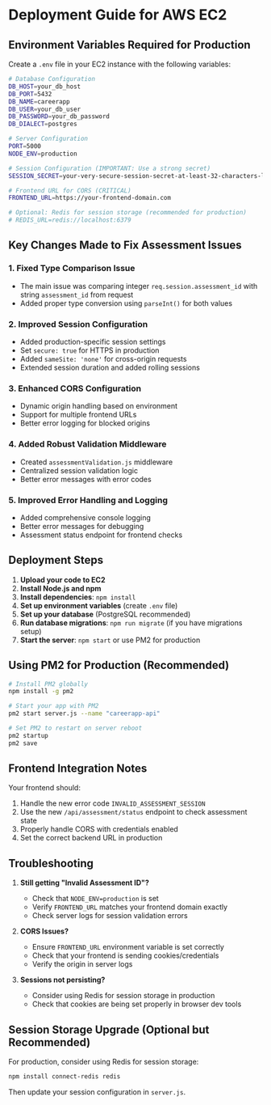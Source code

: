 # Deployment Guide for AWS EC2

## Environment Variables Required for Production

Create a `.env` file in your EC2 instance with the following variables:

```bash
# Database Configuration
DB_HOST=your_db_host
DB_PORT=5432
DB_NAME=careerapp
DB_USER=your_db_user
DB_PASSWORD=your_db_password
DB_DIALECT=postgres

# Server Configuration
PORT=5000
NODE_ENV=production

# Session Configuration (IMPORTANT: Use a strong secret)
SESSION_SECRET=your-very-secure-session-secret-at-least-32-characters-long

# Frontend URL for CORS (CRITICAL)
FRONTEND_URL=https://your-frontend-domain.com

# Optional: Redis for session storage (recommended for production)
# REDIS_URL=redis://localhost:6379
```

## Key Changes Made to Fix Assessment Issues

### 1. Fixed Type Comparison Issue

- The main issue was comparing integer `req.session.assessment_id` with string `assessment_id` from request
- Added proper type conversion using `parseInt()` for both values

### 2. Improved Session Configuration

- Added production-specific session settings
- Set `secure: true` for HTTPS in production
- Added `sameSite: 'none'` for cross-origin requests
- Extended session duration and added rolling sessions

### 3. Enhanced CORS Configuration

- Dynamic origin handling based on environment
- Support for multiple frontend URLs
- Better error logging for blocked origins

### 4. Added Robust Validation Middleware

- Created `assessmentValidation.js` middleware
- Centralized session validation logic
- Better error messages with error codes

### 5. Improved Error Handling and Logging

- Added comprehensive console logging
- Better error messages for debugging
- Assessment status endpoint for frontend checks

## Deployment Steps

1. **Upload your code to EC2**
2. **Install Node.js and npm**
3. **Install dependencies**: `npm install`
4. **Set up environment variables** (create `.env` file)
5. **Set up your database** (PostgreSQL recommended)
6. **Run database migrations**: `npm run migrate` (if you have migrations setup)
7. **Start the server**: `npm start` or use PM2 for production

## Using PM2 for Production (Recommended)

```bash
# Install PM2 globally
npm install -g pm2

# Start your app with PM2
pm2 start server.js --name "careerapp-api"

# Set PM2 to restart on server reboot
pm2 startup
pm2 save
```

## Frontend Integration Notes

Your frontend should:

1. Handle the new error code `INVALID_ASSESSMENT_SESSION`
2. Use the new `/api/assessment/status` endpoint to check assessment state
3. Properly handle CORS with credentials enabled
4. Set the correct backend URL in production

## Troubleshooting

1. **Still getting "Invalid Assessment ID"?**

   - Check that `NODE_ENV=production` is set
   - Verify `FRONTEND_URL` matches your frontend domain exactly
   - Check server logs for session validation errors

2. **CORS Issues?**

   - Ensure `FRONTEND_URL` environment variable is set correctly
   - Check that your frontend is sending cookies/credentials
   - Verify the origin in server logs

3. **Sessions not persisting?**
   - Consider using Redis for session storage in production
   - Check that cookies are being set properly in browser dev tools

## Session Storage Upgrade (Optional but Recommended)

For production, consider using Redis for session storage:

```bash
npm install connect-redis redis
```

Then update your session configuration in `server.js`.
